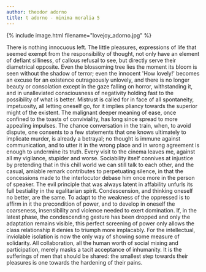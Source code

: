 ```yaml
---
author: theodor adorno
title: t adorno - minima moralia 5
---
```


{% include image.html filename="lovejoy_adorno.jpg" %}

There is nothing innocuous left. The little pleasures, expressions of life
that seemed exempt from the responsibility of thought, not only have an element
of defiant silliness, of callous refusal to see, but directly serve their
diametrical opposite. Even the blossoming tree lies the moment its bloom
is seen without the shadow of terror; even the innocent 'How lovely!' becomes
an excuse for an existence outrageously unlovely, and there is no longer
beauty or consolation except in the gaze falling on horror, withstanding
it, and in unalleviated consciousness of negativity holding fast to the possibility
of what is better. Mistrust is called for in face of all spontaneity, impetuosity,
all letting oneself go, for it implies pliancy towards the superior might
of the existent. The malignant deeper meaning of ease, once confined to the
toasts of conviviality, has long since spread to more appealing impulses.
The chance conversation in the train, when, to avoid dispute, one consents
to a few statements that one knows ultimately to implicate murder, is already
a betrayal; no thought is immune against communication, and to utter it
in the wrong place and in wrong agreement is enough to undermine its truth.
Every visit to the cinema leaves me, against all my vigilance, stupider and
worse. Sociability itself connives at injustice by pretending that in this
chill world we can still talk to each other, and the casual, amiable remark
contributes to perpetuating silence, in that the concessions made to the
interlocutor debase him once more in the person of speaker. The evil principle
that was always latent in affability unfurls its full bestiality in the egalitarian
spirit. Condescension, and thinking oneself no better, are the same. To adapt
to the weakness of the oppressed is to affirm in it the precondition of
power, and to develop in oneself the coarseness, insensibility and violence
needed to exert domination. If, in the latest phase, the condescending gesture
has been dropped and only the adaptation remains visible, this perfect screening
of power only allows the class relationship it denies to triumph more implacably.
For the intellectual, inviolable isolation is now the only way of showing
some measure of solidarity. All collaboration, all the human worth of social
mixing and participation, merely masks a tacit acceptance of inhumanity.
It is the sufferings of men that should be shared: the smallest step towards
their pleasures is one towards the hardening of their pains.
